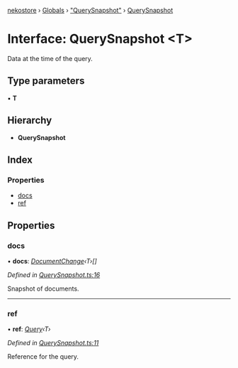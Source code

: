 [nekostore](../README.md) › [Globals](../globals.md) › ["QuerySnapshot"](../modules/_querysnapshot_.md) › [QuerySnapshot](_querysnapshot_.querysnapshot.md)

# Interface: QuerySnapshot <**T**>

Data at the time of the query.

## Type parameters

▪ **T**

## Hierarchy

* **QuerySnapshot**

## Index

### Properties

* [docs](_querysnapshot_.querysnapshot.md#docs)
* [ref](_querysnapshot_.querysnapshot.md#ref)

## Properties

###  docs

• **docs**: *[DocumentChange](_documentchange_.documentchange.md)‹T›[]*

*Defined in [QuerySnapshot.ts:16](https://github.com/esnya/nekostore/blob/master/src/QuerySnapshot.ts#L16)*

Snapshot of documents.

___

###  ref

• **ref**: *[Query](_query_.query.md)‹T›*

*Defined in [QuerySnapshot.ts:11](https://github.com/esnya/nekostore/blob/master/src/QuerySnapshot.ts#L11)*

Reference for the query.
